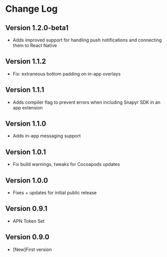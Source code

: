 Change Log
==========
Version 1.2.0-beta1
----------------------------
* Adds improved support for handling push notifications and connecting them to React Native

Version 1.1.2
----------------------------
* Fix: extraneous bottom padding on in-app overlays

Version 1.1.1
----------------------------
* Adds compiler flag to prevent errors when including Snapyr SDK in an app extension

Version 1.1.0
----------------------------
* Adds in-app messaging support

Version 1.0.1
----------------------------
* Fix build warnings, tweaks for Cocoapods updates 

Version 1.0.0
----------------------------
* Fixes + updates for initial public release

Version 0.9.1
-----------------------------
* APN Token Set

Version 0.9.0
-----------------------------
* [New]First version
